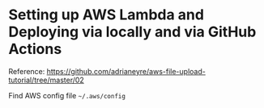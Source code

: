# Setting up AWS Lambda and Deploying via locally and via GitHub Actions

Reference: 
https://github.com/adrianeyre/aws-file-upload-tutorial/tree/master/02

Find AWS config file
`~/.aws/config`    